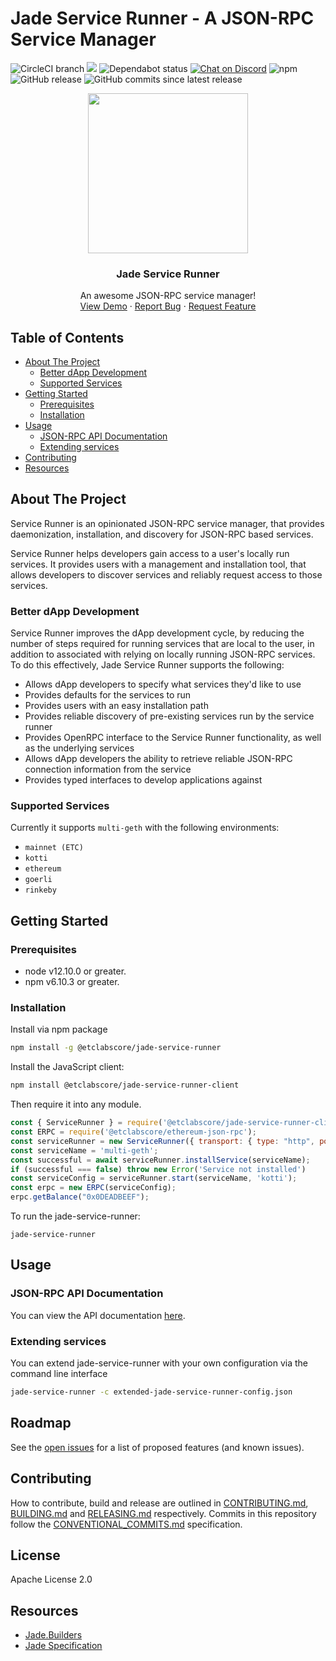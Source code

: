 # Jade Service Runner - A JSON-RPC Service Manager

<!-- project shields -->
  <span>
    <img alt="CircleCI branch" src="https://img.shields.io/circleci/project/github/etclabscore/jade-service-runner/master.svg">
    <img src="https://codecov.io/gh/etclabscore/jade-service-runner/branch/master/graph/badge.svg" />
    <img alt="Dependabot status" src="https://api.dependabot.com/badges/status?host=github&repo=etclabscore/jade-service-runner" />
    <a target="_blank" href="https://discord.gg/S9AT3X2"><img alt="Chat on Discord" src="https://img.shields.io/badge/chat-on%20discord-7289da.svg" /></a>
    <img alt="npm" src="https://img.shields.io/npm/dt/@etclabscore/jade-service-runner.svg" />
    <img alt="GitHub release" src="https://img.shields.io/github/release/etclabscore/jade-service-runner.svg" />
    <img alt="GitHub commits since latest release" src="https://img.shields.io/github/commits-since/etclabscore/jade-service-runner/latest.svg" />
  </span>

<!-- project logo w/ quick links -->
<p align="center">
  <img height="256" width="256" src="https://raw.githubusercontent.com/etclabscore/jade-media-assets/master/jade-logo-light/jade-logo-light%20(PNG)/256x256.png" />
</p>
<center>
  <h3 align="center">Jade Service Runner</h3>

  <p align="center">
    An awesome JSON-RPC service manager!
    <br />
    <a href="https://www.youtube.com/watch?v=Y-Wdg1hgMls&t=2660s">View Demo</a>
    ·
    <a href="https://github.com/etclabscore/jade-service-runner/issues/new?assignees=&labels=&template=bug_report.md&title=">Report Bug</a>
    ·
    <a href="https://github.com/etclabscore/jade-service-runner/issues/new/choose">Request Feature</a>
  </p>
</center>

<!-- table of contents -->
## Table of Contents
  - [About The Project](#about-the-project)
    - [Better dApp Development](#better-dapp-development)
    - [Supported Services](#supported-services)
  - [Getting Started](#getting-started)
      - [Prerequisites](#prerequisites)
      - [Installation](#installation)
  - [Usage](#usage)
    - [JSON-RPC API Documentation](#json-rpc-api-documentation)
    - [Extending services](#extending-services)
- [Contributing](#contributing)
- [Resources](#resources)

<!-- about the project -->
## About The Project

Service Runner is an opinionated JSON-RPC service manager, that provides daemonization, installation, and discovery for JSON-RPC based services.

Service Runner helps developers gain access to a user's locally run services. It provides users with a management and installation tool, that allows developers to discover  services and reliably request access to those services.

### Better dApp Development

Service Runner improves the dApp development cycle, by reducing the number of steps required for running services that are local to the user, in addition to  associated with relying on locally running JSON-RPC services. To do this effectively, Jade Service Runner supports the following:

  - Allows dApp developers to specify what services they'd like to use
  - Provides defaults for the services to run
  - Provides users with an easy installation path
  - Provides reliable discovery of pre-existing services run by the service runner
  - Provides OpenRPC interface to the Service Runner functionality, as well as the underlying services
  - Allows dApp developers the ability to retrieve reliable JSON-RPC connection information from the service
  - Provides typed interfaces to develop applications against

### Supported Services

Currently it supports `multi-geth` with the following environments:

- `mainnet (ETC)`
- `kotti`
- `ethereum`
- `goerli`
- `rinkeby`

## Getting Started

### Prerequisites

- node v12.10.0 or greater.
- npm v6.10.3 or greater.

### Installation

Install via npm package

```bash
npm install -g @etclabscore/jade-service-runner
```

Install the JavaScript client:

```bash
npm install @etclabscore/jade-service-runner-client
```

Then require it into any module.

```js
const { ServiceRunner } = require('@etclabscore/jade-service-runner-client');
const ERPC = require('@etclabscore/ethereum-json-rpc');
const serviceRunner = new ServiceRunner({ transport: { type: "http", port: 8002, host: "localhost" } });
const serviceName = 'multi-geth';
const successful = await serviceRunner.installService(serviceName);
if (successful === false) throw new Error('Service not installed')
const serviceConfig = serviceRunner.start(serviceName, 'kotti');
const erpc = new ERPC(serviceConfig);
erpc.getBalance("0x0DEADBEEF");
```

To run the jade-service-runner:

```shell
jade-service-runner
```

## Usage

### JSON-RPC API Documentation

You can view the API documentation [here](https://playground.open-rpc.org/?uiSchema[appBar][ui:title]=Jade%20Service%20Runner&uiSchema[appBar][ui:logoUrl]=https://github.com/etclabscore/jade-media-assets/raw/master/jade-logo-light/jade-logo-light%20(PNG)/48x48.png&uiSchema[appBar][ui:splitView]=false&uiSchema[appBar][ui:input]=false&uiSchema[methods][ui:title]=&schemaUrl=https://raw.githubusercontent.com/etclabscore/jade-service-runner/master/openrpc.json).

### Extending services

You can extend jade-service-runner with your own configuration via the command line interface

```bash
jade-service-runner -c extended-jade-service-runner-config.json
```

## Roadmap

See the [open issues](https://github.com/etclabscore/jade-service-runner/issues) for a list of proposed features (and known issues).

## Contributing

How to contribute, build and release are outlined in [CONTRIBUTING.md](CONTRIBUTING.md), [BUILDING.md](BUILDING.md) and [RELEASING.md](RELEASING.md) respectively. Commits in this repository follow the [CONVENTIONAL_COMMITS.md](CONVENTIONAL_COMMITS.md) specification.

## License

Apache License 2.0

## Resources
- [Jade.Builders](https://jade.builders/)
- [Jade Specification](https://github.com/etclabscore/jade)  
